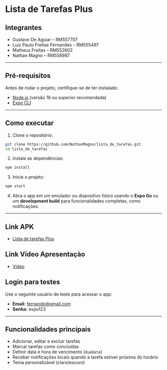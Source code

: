# Lista de Tarefas Plus

## Integrantes

* Gustavo De Aguiar – RM557707
* Luiz Paulo Freitas Fernandes – RM555497
* Matheus Freitas – RM552602
* Nathan Magno – RM558987

---

## Pré-requisitos

Antes de rodar o projeto, certifique-se de ter instalado:

* [Node.js](https://nodejs.org/) (versão 18 ou superior recomendada)
* [Expo CLI](https://docs.expo.dev/workflow/expo-cli/)

---

## Como executar

1. Clone o repositório:

```bash
git clone https://github.com/NathanMagno/lista_de_tarefas.git
cd lista_de_tarefas
```

2. Instale as dependências:

```bash
npm install
```

3. Inicie o projeto:

```bash
npm start
```

4. Abra o app em um emulador ou dispositivo físico usando o **Expo Go** ou um **development build** para funcionalidades completas, como notificações.

---

## Link APK
 - [Lista de tarefas Plus](https://expo.dev/artifacts/eas/wug4cUn3TWhuhtiCQV7GhS.apk)

## Link Vídeo Apresentaçào
 - [Vídeo](https://youtu.be/jR9KVKz4VCQ)

## Login para testes

Use o seguinte usuário de teste para acessar o app:

* **Email:** fernando@gmail.com
* **Senha:** expo123

---

## Funcionalidades principais

* Adicionar, editar e excluir tarefas
* Marcar tarefas como concluídas
* Definir data e hora de vencimento (`dueDate`)
* Receber notificações locais quando a tarefa estiver próxima do horário
* Tema personalizável (claro/escuro)